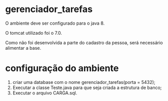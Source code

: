 # gerenciador_tarefas

O ambiente deve ser configurado para o java 8. 

O tomcat utilizado foi o 7.0.

Como não foi desenvolvida a parte do cadastro da pessoa, será necessário alimentar a base.

# configuração do ambiente

1. criar uma database com o nome gerenciador_tarefas(porta = 5432);
2. Executar a classe Teste.java para que seja criada a estrutura de banco;
3. Executar o arquivo CARGA.sql.

